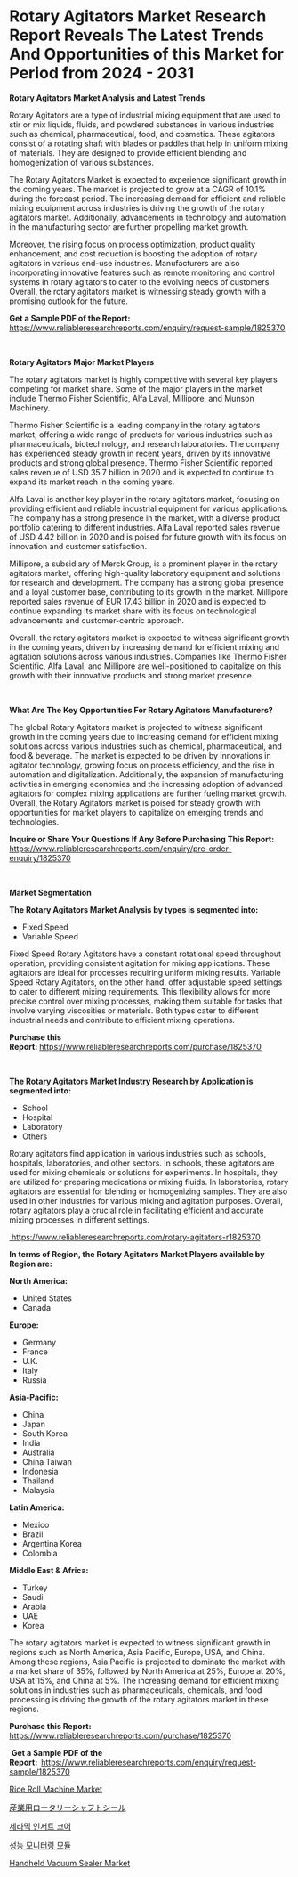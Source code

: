 <p><h1>Rotary Agitators Market Research Report Reveals The Latest Trends And Opportunities of this Market for Period from 2024 - 2031</h1></p><p><strong>Rotary Agitators Market Analysis and Latest Trends</strong></p>
<p><p>Rotary Agitators are a type of industrial mixing equipment that are used to stir or mix liquids, fluids, and powdered substances in various industries such as chemical, pharmaceutical, food, and cosmetics. These agitators consist of a rotating shaft with blades or paddles that help in uniform mixing of materials. They are designed to provide efficient blending and homogenization of various substances.</p><p>The Rotary Agitators Market is expected to experience significant growth in the coming years. The market is projected to grow at a CAGR of 10.1% during the forecast period. The increasing demand for efficient and reliable mixing equipment across industries is driving the growth of the rotary agitators market. Additionally, advancements in technology and automation in the manufacturing sector are further propelling market growth.</p><p>Moreover, the rising focus on process optimization, product quality enhancement, and cost reduction is boosting the adoption of rotary agitators in various end-use industries. Manufacturers are also incorporating innovative features such as remote monitoring and control systems in rotary agitators to cater to the evolving needs of customers. Overall, the rotary agitators market is witnessing steady growth with a promising outlook for the future.</p></p>
<p><strong>Get a Sample PDF of the Report:&nbsp;</strong> <a href="https://www.reliableresearchreports.com/enquiry/request-sample/1825370">https://www.reliableresearchreports.com/enquiry/request-sample/1825370</a></p>
<p>&nbsp;</p>
<p><strong>Rotary Agitators Major Market Players</strong></p>
<p><p>The rotary agitators market is highly competitive with several key players competing for market share. Some of the major players in the market include Thermo Fisher Scientific, Alfa Laval, Millipore, and Munson Machinery.</p><p>Thermo Fisher Scientific is a leading company in the rotary agitators market, offering a wide range of products for various industries such as pharmaceuticals, biotechnology, and research laboratories. The company has experienced steady growth in recent years, driven by its innovative products and strong global presence. Thermo Fisher Scientific reported sales revenue of USD 35.7 billion in 2020 and is expected to continue to expand its market reach in the coming years.</p><p>Alfa Laval is another key player in the rotary agitators market, focusing on providing efficient and reliable industrial equipment for various applications. The company has a strong presence in the market, with a diverse product portfolio catering to different industries. Alfa Laval reported sales revenue of USD 4.42 billion in 2020 and is poised for future growth with its focus on innovation and customer satisfaction.</p><p>Millipore, a subsidiary of Merck Group, is a prominent player in the rotary agitators market, offering high-quality laboratory equipment and solutions for research and development. The company has a strong global presence and a loyal customer base, contributing to its growth in the market. Millipore reported sales revenue of EUR 17.43 billion in 2020 and is expected to continue expanding its market share with its focus on technological advancements and customer-centric approach.</p><p>Overall, the rotary agitators market is expected to witness significant growth in the coming years, driven by increasing demand for efficient mixing and agitation solutions across various industries. Companies like Thermo Fisher Scientific, Alfa Laval, and Millipore are well-positioned to capitalize on this growth with their innovative products and strong market presence.</p></p>
<p>&nbsp;</p>
<p><strong>What Are The Key Opportunities For Rotary Agitators Manufacturers?</strong></p>
<p><p>The global Rotary Agitators market is projected to witness significant growth in the coming years due to increasing demand for efficient mixing solutions across various industries such as chemical, pharmaceutical, and food & beverage. The market is expected to be driven by innovations in agitator technology, growing focus on process efficiency, and the rise in automation and digitalization. Additionally, the expansion of manufacturing activities in emerging economies and the increasing adoption of advanced agitators for complex mixing applications are further fueling market growth. Overall, the Rotary Agitators market is poised for steady growth with opportunities for market players to capitalize on emerging trends and technologies.</p></p>
<p><strong>Inquire or Share Your Questions If Any Before Purchasing This Report:</strong> <a href="https://www.reliableresearchreports.com/enquiry/pre-order-enquiry/1825370">https://www.reliableresearchreports.com/enquiry/pre-order-enquiry/1825370</a></p>
<p>&nbsp;</p>
<p><strong>Market Segmentation</strong></p>
<p><strong>The Rotary Agitators Market Analysis by types is segmented into:</strong></p>
<p><ul><li>Fixed Speed</li><li>Variable Speed</li></ul></p>
<p><p>Fixed Speed Rotary Agitators have a constant rotational speed throughout operation, providing consistent agitation for mixing applications. These agitators are ideal for processes requiring uniform mixing results. Variable Speed Rotary Agitators, on the other hand, offer adjustable speed settings to cater to different mixing requirements. This flexibility allows for more precise control over mixing processes, making them suitable for tasks that involve varying viscosities or materials. Both types cater to different industrial needs and contribute to efficient mixing operations.</p></p>
<p><strong>Purchase this Report:&nbsp;</strong><a href="https://www.reliableresearchreports.com/purchase/1825370">https://www.reliableresearchreports.com/purchase/1825370</a></p>
<p>&nbsp;</p>
<p><strong>The Rotary Agitators Market Industry Research by Application is segmented into:</strong></p>
<p><ul><li>School</li><li>Hospital</li><li>Laboratory</li><li>Others</li></ul></p>
<p><p>Rotary agitators find application in various industries such as schools, hospitals, laboratories, and other sectors. In schools, these agitators are used for mixing chemicals or solutions for experiments. In hospitals, they are utilized for preparing medications or mixing fluids. In laboratories, rotary agitators are essential for blending or homogenizing samples. They are also used in other industries for various mixing and agitation purposes. Overall, rotary agitators play a crucial role in facilitating efficient and accurate mixing processes in different settings.</p></p>
<p><a href="https://www.reliableresearchreports.com/rotary-agitators-r1825370">&nbsp;https://www.reliableresearchreports.com/rotary-agitators-r1825370</a></p>
<p><strong>In terms of Region, the Rotary Agitators Market Players available by Region are:</strong></p>
<p>
    <p> <strong> North America: </strong>
        <ul>
            <li>United States</li>
            <li>Canada</li>
        </ul>
        </p> 
    <p> <strong> Europe: </strong>
        <ul>
            <li>Germany</li>
            <li>France</li>
            <li>U.K.</li>
            <li>Italy</li>
            <li>Russia</li>
        </ul>
        </p> 
    <p> <strong> Asia-Pacific: </strong>
        <ul>
            <li>China</li>
            <li>Japan</li>
            <li>South Korea</li>
            <li>India</li>
            <li>Australia</li>
            <li>China Taiwan</li>
            <li>Indonesia</li>
            <li>Thailand</li>
            <li>Malaysia</li>
        </ul>
        </p> 
    <p> <strong> Latin America: </strong>
        <ul>
            <li>Mexico</li>
            <li>Brazil</li>
            <li>Argentina Korea</li>
            <li>Colombia</li>
        </ul>
        </p> 
    <p> <strong> Middle East & Africa: </strong>
        <ul>
            <li>Turkey</li>
            <li>Saudi</li>
            <li>Arabia</li>
            <li>UAE</li>
            <li>Korea</li>
        </ul>
    </p>
    </p>
<p><p>The rotary agitators market is expected to witness significant growth in regions such as North America, Asia Pacific, Europe, USA, and China. Among these regions, Asia Pacific is projected to dominate the market with a market share of 35%, followed by North America at 25%, Europe at 20%, USA at 15%, and China at 5%. The increasing demand for efficient mixing solutions in industries such as pharmaceuticals, chemicals, and food processing is driving the growth of the rotary agitators market in these regions.</p></p>
<p><strong>Purchase this Report: </strong><a href="https://www.reliableresearchreports.com/purchase/1825370">https://www.reliableresearchreports.com/purchase/1825370</a></p>
<p>&nbsp;<strong>Get a Sample PDF of the Report:&nbsp;&nbsp;</strong><a href="https://www.reliableresearchreports.com/enquiry/request-sample/1825370">https://www.reliableresearchreports.com/enquiry/request-sample/1825370</a></p>
<p><strong></strong></p>
<p><p><a href="https://github.com/Chiragrp22/Market-Research-Report-List-5/blob/main/rice-roll-machine-market.md">Rice Roll Machine Market</a></p><p><a href="https://github.com/FredaJerde/Market-Research-Report-List-1/blob/main/9854673163379.md">産業用ロータリーシャフトシール</a></p><p><a href="https://github.com/fernandotryO5lson96765/Market-Research-Report-List-2/blob/main/6256869175809.md">세라믹 인서트 코어</a></p><p><a href="https://github.com/CliftonFisher9067/Market-Research-Report-List-2/blob/main/9738218175808.md">성능 모니터링 모듈</a></p><p><a href="https://github.com/derrinmiltonellis35gcl/Market-Research-Report-List-3/blob/main/handheld-vacuum-sealer-market.md">Handheld Vacuum Sealer Market</a></p></p>